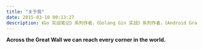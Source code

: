 ```yaml
---
title: "关于我"
date: 2015-03-10 00:13:27
description: 《Go 实战笔记》系列作者，《Golang Gin 实战》系列作者，《Android Gradle权威指南》作者，现负责技术管理
---
```








**Across the Great Wall we can reach every corner in the world.**


